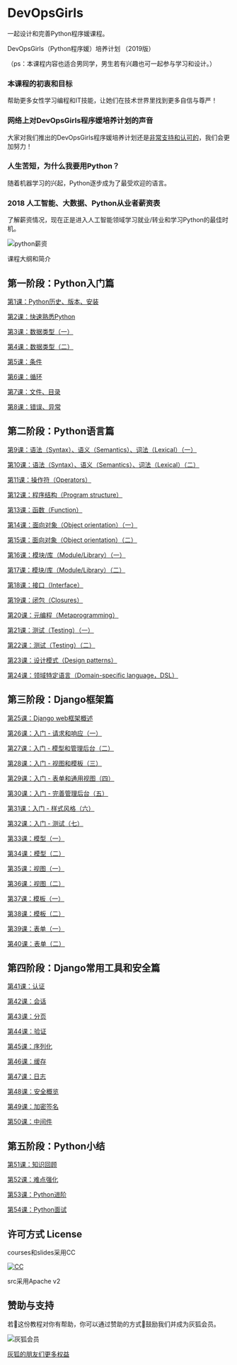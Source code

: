 # DevOpsGirls

一起设计和完善Python程序媛课程。

DevOpsGirls（Python程序媛）培养计划 （2019版）

（ps：本课程内容也适合男同学，男生若有兴趣也可一起参与学习和设计。）

### 本课程的初衷和目标

帮助更多女性学习编程和IT技能，让她们在技术世界里找到更多自信与尊严！

### 网络上对DevOpsGirls程序媛培养计划的声音

大家对我们推出的DevOpsGirls程序媛培养计划还是[非常支持和认可的](https://twitter.com/huihoo/status/1000995716053979136)，我们会更加努力！

### 人生苦短，为什么我要用Python？

随着机器学习的兴起，Python逐步成为了最受欢迎的语言。

### 2018 人工智能、大数据、Python从业者薪资表

了解薪资情况，现在正是进入人工智能领域学习就业/转业和学习Python的最佳时机。

![python薪资](https://wiki.huihoo.com/images/5/56/Python-salary.jpeg)

课程大纲和简介

## 第一阶段：Python入门篇

[第1课：Python历史、版本、安装](courses/python01.md)

[第2课：快速熟悉Python](courses/python02.md)

[第3课：数据类型（一）](courses/python03.md)

[第4课：数据类型（二）](courses/python04.md)

[第5课：条件](courses/python05.md)

[第6课：循环](courses/python06.md)

[第7课：文件、目录](courses/python07.md)

[第8课：错误、异常](courses/python08.md)

## 第二阶段：Python语言篇

[第9课：语法（Syntax）、语义（Semantics）、词法（Lexical）（一）](courses/python09.md)

[第10课：语法（Syntax）、语义（Semantics）、词法（Lexical）（二）](courses/python10.md)

[第11课：操作符（Operators）](courses/python11.md)

[第12课：程序结构（Program structure）](courses/python12.md)

[第13课：函数（Function）](courses/python13.md)

[第14课：面向对象（Object orientation）（一）](courses/python14.md)

[第15课：面向对象（Object orientation）（二）](courses/python15.md)

[第16课：模块/库（Module/Library）（一）](courses/python16.md)

[第17课：模块/库（Module/Library）（二）](courses/python17.md)

[第18课：接口（Interface）](courses/python18.md)

[第19课：闭包（Closures）](courses/python19.md)

[第20课：元编程（Metaprogramming）](courses/python20.md)

[第21课：测试（Testing）（一）](courses/python21.md)

[第22课：测试（Testing）（二）](courses/python22.md)

[第23课：设计模式（Design patterns）](courses/python23.md)

[第24课：领域特定语言（Domain-specific language，DSL）](courses/python24.md)

## 第三阶段：Django框架篇

[第25课：Django web框架概述](courses/python25.md)

[第26课：入门 - 请求和响应（一）](courses/python26.md)

[第27课：入门 - 模型和管理后台（二）](courses/python27.md)

[第28课：入门 - 视图和模板（三）](courses/python28.md)

[第29课：入门 - 表单和通用视图（四）](courses/python29.md)

[第30课：入门 - 完善管理后台（五）](courses/python30.md)

[第31课：入门 - 样式风格（六）](courses/python31.md)

[第32课：入门 - 测试（七）](courses/python32.md)

[第33课：模型（一）](courses/python33.md)

[第34课：模型（二）](courses/python34.md)

[第35课：视图（一）](courses/python35.md)

[第36课：视图（二）](courses/python36.md)

[第37课：模板（一）](courses/python37.md)

[第38课：模板（二）](courses/python38.md)

[第39课：表单（一）](courses/python39.md)

[第40课：表单（二）](courses/python40.md)

## 第四阶段：Django常用工具和安全篇

[第41课：认证](courses/python41.md)

[第42课：会话](courses/python42.md)

[第43课：分页](courses/python43.md)

[第44课：验证](courses/python44.md)

[第45课：序列化](courses/python45.md)

[第46课：缓存](courses/python46.md)

[第47课：日志](courses/python47.md)

[第48课：安全概览](courses/python48.md)

[第49课：加密签名](courses/python49.md)

[第50课：中间件](courses/python50.md)


## 第五阶段：Python小结

[第51课：知识回顾](courses/python51.md)

[第52课：难点强化](courses/python52.md)

[第53课：Python进阶](courses/python53.md)

[第54课：Python面试](courses/python54.md)

## 许可方式 License

courses和slides采用CC

[![CC](http://wiki.huihoo.com/images/4/4e/CC-BY-SA_3.0-88x31.png)](http://wiki.huihoo.com/wiki/CC-BY-SA_3.0)

src采用Apache v2
 
## 赞助与支持
若这份教程对你有帮助，你可以通过赞助的方式鼓励我们并成为灰狐会员。

![灰狐会员](http://wiki.huihoo.com/images/2/25/Zsxq.jpg)

[灰狐的朋友们更多权益](https://wiki.huihoo.com/wiki/%E7%81%B0%E7%8B%90%E4%BC%9A%E5%91%98)
